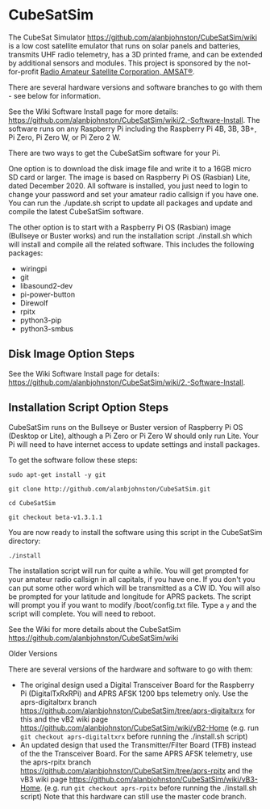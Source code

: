 # CubeSatSim

The CubeSat Simulator https://github.com/alanbjohnston/CubeSatSim/wiki is a low cost satellite emulator that runs on solar panels and batteries, transmits UHF radio telemetry, has a 3D printed frame, and can be extended by additional sensors and modules.  This project is sponsored by the not-for-profit [Radio Amateur Satellite Corporation, AMSAT®](https://amsat.org).

There are several hardware versions and software branches to go with them - see below for information.

See the Wiki Software Install page for more details: https://github.com/alanbjohnston/CubeSatSim/wiki/2.-Software-Install. The software runs on any Raspberry Pi including the Raspberry Pi 4B, 3B, 3B+, Pi Zero, Pi Zero W, or Pi Zero 2 W.

There are two ways to get the CubeSatSim software for your Pi.

One option is to download the disk image file and write it to a 16GB micro SD card or larger.  The image is based on Raspberry Pi OS (Rasbian) Lite, dated December 2020. All software is installed, you just need to login to change your password and set your amateur radio callsign if you have one.  You can run the ./update.sh script to update all packages and update and compile the latest CubeSatSim software.

The other option is to start with a Raspberry Pi OS (Rasbian) image (Bullseye or Buster works) and run the installation script ./install.sh which will install and compile all the related software.  This includes the following packages:
- wiringpi
- git
- libasound2-dev
- pi-power-button
- Direwolf
- rpitx
- python3-pip 
- python3-smbus

## Disk Image Option Steps

See the Wiki Software Install page for details: https://github.com/alanbjohnston/CubeSatSim/wiki/2.-Software-Install.

## Installation Script Option Steps

CubeSatSim runs on the Bullseye or Buster version of Raspberry Pi OS (Desktop or Lite), although a Pi Zero or Pi Zero W should only run Lite.  Your Pi will need to have internet access to update settings and install packages.  

To get the software follow these steps:

`sudo apt-get install -y git`

`git clone http://github.com/alanbjohnston/CubeSatSim.git`

`cd CubeSatSim`

`git checkout beta-v1.3.1.1`

You are now ready to install the software using this script in the CubeSatSim directory:

`./install`

The installation script will run for quite a while.  You will get prompted for your amateur radio callsign in all capitals, if you have one.  If you don't you can put some other word which will be transmitted as a CW ID.  You will also be prompted for your latitude and longitude for APRS packets. The script will prompt you if you want to modify /boot/config.txt file.  Type a `y` and the script will complete.  You will need to reboot.

See the Wiki for more details about the CubeSatSim https://github.com/alanbjohnston/CubeSatSim/wiki

Older Versions

There are several versions of the hardware and software to go with them:

- The original design used a Digital Transceiver Board for the Raspberry Pi (DigitalTxRxRPi) and APRS AFSK 1200 bps telemetry only.  Use the aprs-digitaltxrx branch https://github.com/alanbjohnston/CubeSatSim/tree/aprs-digitaltxrx for this and the vB2 wiki page https://github.com/alanbjohnston/CubeSatSim/wiki/vB2-Home (e.g. run `git checkout aprs-digitaltxrx` before running the ./install.sh script)
- An updated design that used the Transmitter/Filter Board (TFB) instead of the the Transceiver Board.  For the same APRS AFSK telemetry, use the aprs-rpitx branch https://github.com/alanbjohnston/CubeSatSim/tree/aprs-rpitx and the vB3 wiki page https://github.com/alanbjohnston/CubeSatSim/wiki/vB3-Home. (e.g. run `git checkout aprs-rpitx` before running the ./install.sh script) Note that this hardware can still use the master code branch.

